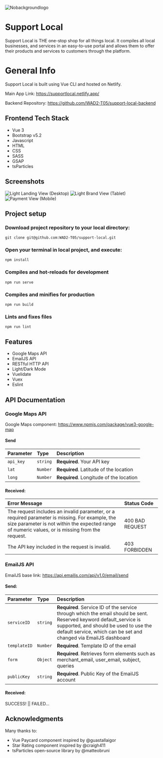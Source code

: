 ![Nobackgroundlogo](https://user-images.githubusercontent.com/86020207/200137707-5c6d0b28-968c-4ebb-9bee-a8ad4efe6e16.png)

# Support Local

Support Local is THE one-stop shop for all things local. It compiles all local businesses, and services in an easy-to-use portal and allows them to offer their products and services to customers through the platform.

# General Info

Support Local is built using Vue CLI and hosted on Netlify.

Main App Link: https://supportlocal.netlify.app/

Backend Repository: https://github.com/WAD2-T05/support-local-backend

## Frontend Tech Stack

- Vue 3
- Bootstrap v5.2
- Javascript
- HTML
- CSS
- SASS
- GSAP
- tsParticles

## Screenshots

![Light Landing View (Desktop)](/src/assets/img/screenshots/landing_xl.png "Light Landing View (Desktop)")
![Light Brand View (Tablet)](/src/assets/img/screenshots/brand_md.png "Light Brand View (Tablet)")
![Payment View (Mobile)](/src/assets/img/screenshots/payment_xs.png "Light Payment View (Mobile)")

## Project setup

### Download project repository to your local directory:

```
git clone git@github.com:WAD2-T05/support-local.git
```

### Open your terminal in local project, and execute:

```
npm install
```

### Compiles and hot-reloads for development

```
npm run serve
```

### Compiles and minifies for production

```
npm run build
```

### Lints and fixes files

```
npm run lint
```

## Features

- Google Maps API
- EmailJS API
- RESTful HTTP API
- Light/Dark Mode
- Vuelidate
- Vuex
- Eslint

## API Documentation

### Google Maps API

Google Maps component: https://www.npmjs.com/package/vue3-google-map

#### Send

| Parameter | Type     | Description                             |
| :-------- | :------- | :-------------------------------------- |
| `api_key` | `string` | **Required**. Your API key              |
| `lat`     | `Number` | **Required**. Latitude of the location  |
| `long`    | `Number` | **Required**. Longitude of the location |

#### Received:

| Error Message                                                                                                                                                                                      | Status Code     |
| :------------------------------------------------------------------------------------------------------------------------------------------------------------------------------------------------- | :-------------- |
| The request includes an invalid parameter, or a required parameter is missing. For example, the size parameter is not within the expected range of numeric values, or is missing from the request. | 400 BAD REQUEST |
| The API key included in the request is invalid.                                                                                                                                                    | 403 FORBIDDEN   |

### EmailJS API

EmailJS base link: https://api.emailjs.com/api/v1.0/email/send

#### Send:

| Parameter    | Type     | Description                                                                                                                                                                                                                      |
| :----------- | :------- | :------------------------------------------------------------------------------------------------------------------------------------------------------------------------------------------------------------------------------- |
| `serviceID`  | `string` | **Required**. Service ID of the service through which the email should be sent. Reserved keyword default_service is supported, and should be used to use the default service, which can be set and changed via EmailJS dashboard |
| `templateID` | `Number` | **Required**. Template ID of the email                                                                                                                                                                                           |
| `form`       | `Object` | **Required**. Retrieves form elements such as merchant_email, user_email, subject, queries                                                                                                                                       |
| `publicKey`  | `string` | **Required**. Public Key of the EmailJS account                                                                                                                                                                                  |

#### Received:

SUCCESS! || FAILED…

## Acknowledgments

Many thanks to:

- Vue Paycard component inspired by @guastallaigor
- Star Rating component inspired by @craigh411
- tsParticles open-source library by @matteobruni
